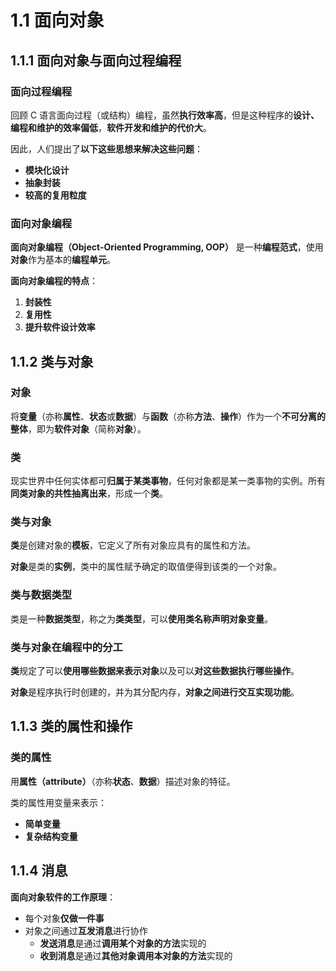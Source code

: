 # 1.1 面向对象

## 1.1.1 面向对象与面向过程编程

### 面向过程编程

回顾 C 语言面向过程（或结构）编程，虽然**执行效率高**，但是这种程序的**设计、编程和维护的效率偏低**，**软件开发和维护的代价大**。

因此，人们提出了**以下这些思想来解决这些问题**：

- **模块化设计**
- **抽象封装**
- **较高的复用粒度**

### 面向对象编程

**面向对象编程（Object-Oriented Programming, OOP）** 是一种**编程范式**，使用**对象**作为基本的**编程单元**。

**面向对象编程的特点**：

1. **封装性**
2. **复用性**
3. **提升软件设计效率**

## 1.1.2 类与对象

### 对象

将**变量**（亦称**属性**、**状态**或**数据**）与**函数**（亦称**方法**、**操作**）作为一个**不可分离的整体**，即为**软件对象**（简称**对象**）。

### 类

现实世界中任何实体都可**归属于某类事物**，任何对象都是某一类事物的实例。所有**同类对象的共性抽离出来**，形成一个**类**。

### 类与对象

**类**是创建对象的**模板**，它定义了所有对象应具有的属性和方法。

**对象**是类的**实例**，类中的属性赋予确定的取值便得到该类的一个对象。

### 类与数据类型

类是一种**数据类型**，称之为**类类型**，可以**使用类名称声明对象变量**。

### 类与对象在编程中的分工

**类**规定了可以**使用哪些数据来表示对象**以及可以**对这些数据执行哪些操作**。

**对象**是程序执行时创建的，并为其分配内存，**对象之间进行交互实现功能**。

## 1.1.3 类的属性和操作

### 类的属性

用**属性（attribute）**（亦称**状态**、**数据**）描述对象的特征。

类的属性用变量来表示：

- **简单变量**
- **复杂结构变量**

## 1.1.4 消息

**面向对象软件的工作原理**：

- 每个对象**仅做一件事**
- 对象之间通过**互发消息**进行协作
  - **发送消息**是通过**调用某个对象的方法**实现的
  - **收到消息**是通过**其他对象调用本对象的方法**实现的
